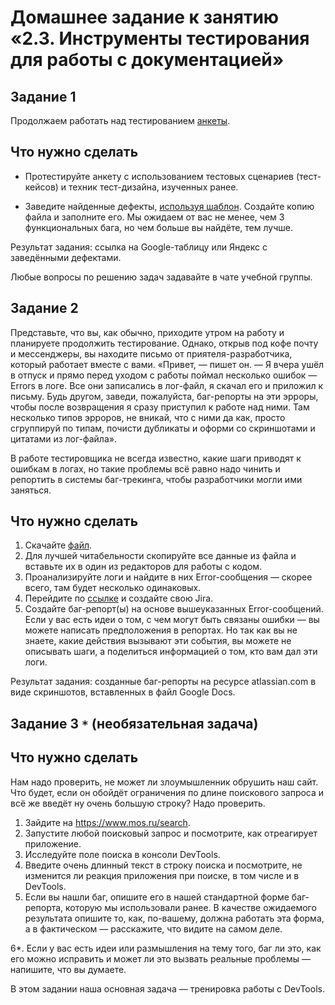 # Домашнее задание к занятию «2.3. Инструменты тестирования для работы с документацией»

## Задание 1
Продолжаем работать над тестированием [анкеты](http://zayavka-na-kartu-3.sdew.ru/). 

## Что нужно сделать
* Протестируйте анкету с использованием тестовых сценариев (тест-кейсов) и техник тест-дизайна, изученных ранее.

* Заведите найденные дефекты, [используя шаблон](https://docs.google.com/spreadsheets/d/15k7gRQQihGYLhiCQw9iWmWzR5dm9VdBD2OU9dS19-bk/edit?usp=sharing).
Создайте копию файла и заполните его. Мы ожидаем от вас не менее, чем 3 функциональных бага, но чем больше вы найдёте, тем лучше.

Результат задания: ссылка на Google-таблицу или Яндекс с заведёнными дефектами. 

Любые вопросы по решению задач задавайте в чате учебной группы.


## Задание 2

Представьте, что вы, как обычно, приходите утром на работу и планируете продолжить тестирование. Однако, открыв под кофе почту и мессенджеры, вы находите письмо от приятеля-разработчика, который работает вместе с вами. «Привет, — пишет он. — Я вчера ушёл в отпуск и прямо перед уходом с работы поймал несколько ошибок — Errors в логе. Все они записались в лог-файл, я скачал его и приложил к письму. Будь другом, заведи, пожалуйста, баг-репорты на эти эрроры, чтобы после возвращения я сразу приступил к работе над ними. Там несколько типов эрроров, не вникай, что с ними да как, просто сгруппируй по типам, почисти дубликаты и оформи со скриншотами и цитатами из лог-файла».

В работе тестировщика не всегда известно, какие шаги приводят к ошибкам в логах, но такие проблемы всё равно надо чинить и репортить в системы баг-трекинга, чтобы разработчики могли ими заняться.

## Что нужно сделать
1. Скачайте [файл](https://teslvova.s3.us-east-2.amazonaws.com/error_file.log).
2. Для лучшей читабельности скопируйте все данные из файла и вставьте их в один из редакторов для работы с кодом.
3. Проанализируйте логи и найдите в них Error-сообщения — скорее всего, там будет несколько одинаковых.
4. Перейдите по [ссылке](https://docs.google.com/document/d/1TjcBgMmVtcfKdqr2FaHSxG9ZGNXdLaf1Cdz_qUrUZlA/edit?usp=sharing) и создайте свою Jira.
5. Создайте баг-репорт(ы) на основе вышеуказанных Error-сообщений. Если у вас есть идеи о том, с чем могут быть связаны ошибки — вы можете написать предположения в репортах. Но так как вы не знаете, какие действия вызывают эти события, вы можете не описывать шаги, а поделиться информацией о том, кто вам дал эти логи.

Результат задания: созданные баг-репорты на ресурсе atlassian.com в виде скриншотов, вставленных в файл Google Docs.


## Задание 3 `*` (необязательная задача)

## Что нужно сделать
Нам надо проверить, не может ли злоумышленник обрушить наш сайт. Что будет, если он обойдёт ограничения по длине поискового запроса и всё же введёт ну очень большую строку? Надо проверить.

1. Зайдите на https://www.mos.ru/search.
2. Запустите любой поисковый запрос и посмотрите, как отреагирует приложение.
3. Исследуйте поле поиска в консоли DevTools.
4. Введите очень длинный текст в строку поиска и посмотрите, не изменится ли реакция приложения при поиске, в том числе и в DevTools.
5. Если вы нашли баг, опишите его в нашей стандартной форме баг-репорта, которую мы использовали ранее. В качестве ожидаемого результата опишите то, как, по-вашему, должна работать эта форма, а в фактическом — расскажите, что видите на самом деле. 

6*. Если у вас есть идеи или размышления на тему того, баг ли это, как его можно исправить и может ли это вызвать реальные проблемы — напишите, что вы думаете. 

В этом задании наша основная задача — тренировка работы с DevTools.

